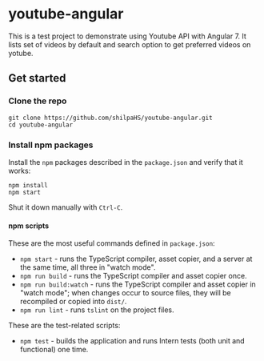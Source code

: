 # youtube-angular

This is a test project to demonstrate using Youtube API with Angular 7. It lists set of videos by default and search option to get preferred videos on yotube.

## Get started

### Clone the repo

```shell
git clone https://github.com/shilpaHS/youtube-angular.git
cd youtube-angular
```

### Install npm packages

Install the `npm` packages described in the `package.json` and verify that it works:

```shell
npm install
npm start
```

Shut it down manually with `Ctrl-C`.

#### npm scripts

These are the most useful commands defined in `package.json`:

* `npm start` - runs the TypeScript compiler, asset copier, and a server at the same time, all three in "watch mode".
* `npm run build` - runs the TypeScript compiler and asset copier once.
* `npm run build:watch` - runs the TypeScript compiler and asset copier in "watch mode"; when changes occur to source files, they will be recompiled or copied into `dist/`.
* `npm run lint` - runs `tslint` on the project files.

These are the test-related scripts:

* `npm test` - builds the application and runs Intern tests (both unit and functional) one time.
